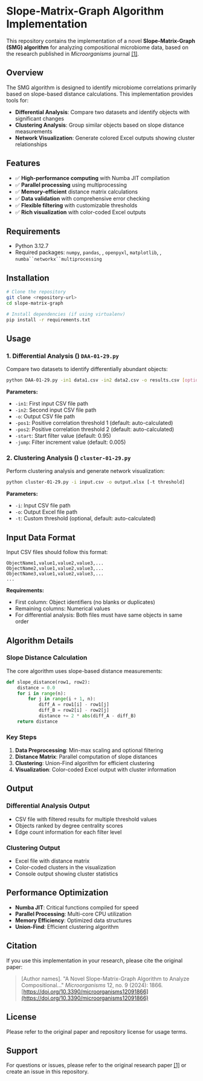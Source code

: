 # Slope-Matrix-Graph Algorithm Implementation
This repository contains the implementation of a novel **Slope-Matrix-Graph (SMG) algorithm** for analyzing compositional microbiome data, based on the research published in _Microorganisms_ journal [[1]](https://www.mdpi.com/2076-2607/12/9/1866).
## Overview
The SMG algorithm is designed to identify microbiome correlations primarily based on slope-based distance calculations. This implementation provides tools for:
- **Differential Analysis**: Compare two datasets and identify objects with significant changes
- **Clustering Analysis**: Group similar objects based on slope distance measurements
- **Network Visualization**: Generate colored Excel outputs showing cluster relationships

## Features
- ✅ **High-performance computing** with Numba JIT compilation
- ✅ **Parallel processing** using multiprocessing
- ✅ **Memory-efficient** distance matrix calculations
- ✅ **Data validation** with comprehensive error checking
- ✅ **Flexible filtering** with customizable thresholds
- ✅ **Rich visualization** with color-coded Excel outputs

## Requirements
- Python 3.12.7
- Required packages: `numpy`, `pandas`, , `openpyxl`, `matplotlib`, , `numba``networkx``multiprocessing`

## Installation
``` bash
# Clone the repository
git clone <repository-url>
cd slope-matrix-graph

# Install dependencies (if using virtualenv)
pip install -r requirements.txt
```
## Usage
### 1. Differential Analysis () `DAA-01-29.py`
Compare two datasets to identify differentially abundant objects:
``` bash
python DAA-01-29.py -in1 data1.csv -in2 data2.csv -o results.csv [options]
```
**Parameters:**
- `-in1`: First input CSV file path
- `-in2`: Second input CSV file path
- `-o`: Output CSV file path
- `-pos1`: Positive correlation threshold 1 (default: auto-calculated)
- `-pos2`: Positive correlation threshold 2 (default: auto-calculated)
- `-start`: Start filter value (default: 0.95)
- `-jump`: Filter increment value (default: 0.005)

### 2. Clustering Analysis () `cluster-01-29.py`
Perform clustering analysis and generate network visualization:
``` bash
python cluster-01-29.py -i input.csv -o output.xlsx [-t threshold]
```
**Parameters:**
- `-i`: Input CSV file path
- `-o`: Output Excel file path
- `-t`: Custom threshold (optional, default: auto-calculated)

## Input Data Format
Input CSV files should follow this format:
``` 
ObjectName1,value1,value2,value3,...
ObjectName2,value1,value2,value3,...
ObjectName3,value1,value2,value3,...
...
```
**Requirements:**
- First column: Object identifiers (no blanks or duplicates)
- Remaining columns: Numerical values
- For differential analysis: Both files must have same objects in same order

## Algorithm Details
### Slope Distance Calculation
The core algorithm uses slope-based distance measurements:
``` python
def slope_distance(row1, row2):
    distance = 0.0
    for i in range(n):
        for j in range(i + 1, n):
            diff_A = row1[i] - row1[j]
            diff_B = row2[i] - row2[j]
            distance += 2 * abs(diff_A - diff_B)
    return distance
```
### Key Steps
1. **Data Preprocessing**: Min-max scaling and optional filtering
2. **Distance Matrix**: Parallel computation of slope distances
3. **Clustering**: Union-Find algorithm for efficient clustering
4. **Visualization**: Color-coded Excel output with cluster information

## Output
### Differential Analysis Output
- CSV file with filtered results for multiple threshold values
- Objects ranked by degree centrality scores
- Edge count information for each filter level

### Clustering Output
- Excel file with distance matrix
- Color-coded clusters in the visualization
- Console output showing cluster statistics

## Performance Optimization
- **Numba JIT**: Critical functions compiled for speed
- **Parallel Processing**: Multi-core CPU utilization
- **Memory Efficiency**: Optimized data structures
- **Union-Find**: Efficient clustering algorithm

## Citation
If you use this implementation in your research, please cite the original paper:

> [Author names]. "A Novel Slope-Matrix-Graph Algorithm to Analyze Compositional..." _Microorganisms_ 12, no. 9 (2024): 1866. [https://doi.org/10.3390/microorganisms12091866](https://doi.org/10.3390/microorganisms12091866)
> 

## License
Please refer to the original paper and repository license for usage terms.
## Support
For questions or issues, please refer to the original research paper [[1]](https://www.mdpi.com/2076-2607/12/9/1866) or create an issue in this repository.
